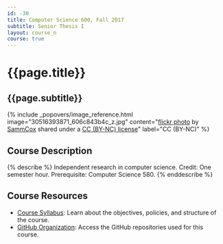 ```yaml
---
id: -30
title: Computer Science 600, Fall 2017
subtitle: Senior Thesis I
layout: course_n
course: true
---
```


# {{page.title}}
## {{page.subtitle}}

<!-- Include header image -->
{% include _popovers/image_reference.html image="30516393871_606c843b4c_z.jpg" content="<a title='Orange and Blue' href='https://flickr.com/photos/sammcox/30516393871'>flickr photo</a> by <a href='https://flickr.com/people/sammcox'>SammCox</a> shared under a <a href='https://creativecommons.org/licenses/by-nc/2.0/'>CC (BY-NC) license</a>" label="CC (BY-NC)" %}

## Course Description

{% describe %}
Independent research in computer science. Credit: One semester hour. Prerequisite: Computer Science 580.
{% enddescribe %}

## Course Resources

<ul class="fa-ul">

<li><i class="fa-li fa fa-arrow-right"></i><a href="https://github.com/Allegheny-Computer-Science-600-F2017/cs600-F2017-syllabus/releases/download/cs600_Fall2017_syllabus-1.1.1/cs600Fall2017_syllabus.pdf"
class="major">Course Syllabus</a>: Learn about the objectives, policies, and structure of the course.

<li><i class="fa-li fa fa-arrow-right"></i><a href="https://github.com/Allegheny-Computer-Science-600-F2017/"
class="major">GitHub Organization</a>: Access the GitHub repositories used for this course.

</ul>
